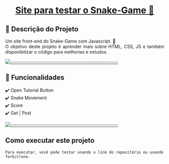<h1>
<a href="#">
  <p align="center">
    Site para testar o Snake-Game 🐍
  </p>
</a>
</h1>

## 📃 Descrição do Projeto

<p align="justify">
Um site front-end do Snake-Game com Javascript. 🐍
</br>O objetivo deste projeto é aprender mais sobre HTML, CSS, JS e também disponibilizar o código para melhorias e estudos.
</p>

[![-----------------------------------------------------](https://user-images.githubusercontent.com/56088716/103312593-8a37ff80-49eb-11eb-91d3-75488e21a0a9.png) ](#table-of-contents)

## 📣 Funcionalidades

<p align="justify">
✔️ Open Tutorial Button
</br>✔️ Snake Movement
</br>✔️ Score
</br>✔️ Get | Post
</p>

[![-----------------------------------------------------](https://user-images.githubusercontent.com/56088716/103312593-8a37ff80-49eb-11eb-91d3-75488e21a0a9.png) ](#table-of-contents)

## Como executar este projeto

```
Para executar, você pode testar usando o link do repositório ou usando fork/clone.
```
